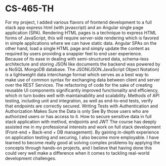 # CS-465-TH

For my project, I added various flavors of frontend development to a full stack app express html (with javascript) and an Angular single page application (SPA). Rendering HTML pages is a technique to express HTML forms of JavaScript, this will require server-side rendering which is favored in simple applications where we can have static data. Angular SPAs on the other hand, load a single HTML page and simply update the content as required by users providing a snappier feel to end user experience. Because of its ease in dealing with semi-structured data, schema-less architecture and storing JSON like documents the backend was powered by a NoSQL MongoDB database. The JSON(JSON.JavaScript Object Notation) is a lightweight data interchange format which serves as a best way to make use of common syntax for exchanging data between client and server over the REST Services. The refactoring of code for the sake of creating reusable UI components significantly improved functionality and efficiency, which in turn bodes well with maintainability and scalability. Methods of API testing, including unit and integration, as well as end-to-end tests, verify that endpoints are correctly secured. Writing Tests with Authentication and Authorization Makes Sure the Data is only See By those users who are authorized users or has access to it. How to secure sensitive data in full stack application with method, endpoints and JWT The course has deeply assisted me in my professional interests and work on full stack development (Front-end + Back-end + DB management). By gaining in-depth experience on application testing and securing, I also become more employable. I have learned to become really good at solving complex problems by applying the concepts through hands-on projects, and I believe that having done this could very well make a difference when it comes to tackling real-world development challenges.
